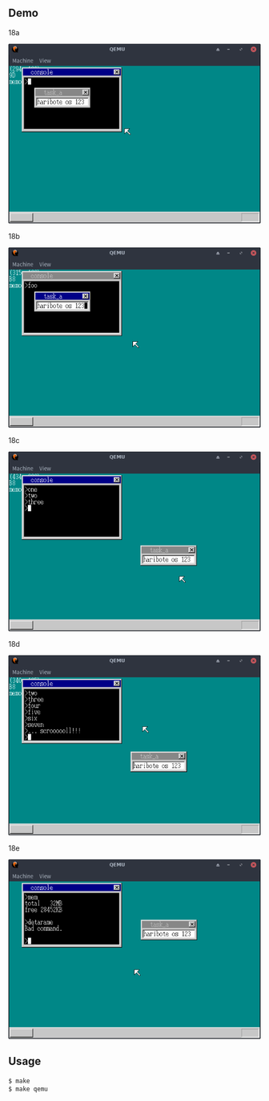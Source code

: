 ## Demo

18a

![template](https://github.com/watermelon892/OSPractice/blob/master/18_Dir_Command/pic/18a.png)

18b

![template](https://github.com/watermelon892/OSPractice/blob/master/18_Dir_Command/pic/18b.png)

18c

![template](https://github.com/watermelon892/OSPractice/blob/master/18_Dir_Command/pic/18c.png)

18d

![template](https://github.com/watermelon892/OSPractice/blob/master/18_Dir_Command/pic/18d.png)

18e

![template](https://github.com/watermelon892/OSPractice/blob/master/18_Dir_Command/pic/18e.png)

## Usage

```
$ make
$ make qemu
```
